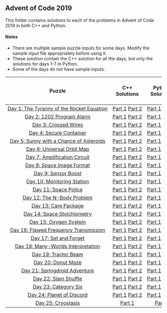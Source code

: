 ## Advent of Code 2019 ##

This folder contains solutions to each of the problems in Advent of Code 2019 in both C++ and Python.

#### Notes ####
* There are multiple sample puzzle inputs for some days. Modify the sample input file appropriately before using it.
* These solution contain the C++ solution for all the days, but only the solutions for days 1-7 in Python.
* Some of the days do not have sample inputs.

|Puzzle|C++ Solutions|Python Solutions|Input|Sample Input|Puzzle page with solutions|
|:---:|:---:|:---:|:---:|:---:|:---:|
| <nobr> [Day 1: The Tyranny of the Rocket Equation](https://adventofcode.com/2019/day/1) </nobr> | <nobr> [Part 1](/2019/cpp/day_01a.cpp) [Part 2](/2019/cpp/day_01b.cpp) </nobr> |[Part 1](/2019/python/day_01a.py) [Part 2](/2019/python/day_01b.py)|[Link](/2019/input/day_01_input)|[Link](/2019/sample_input/day_01_sample_input)|[Link](/2019/puzzles/day_01_puzzle)|
| <nobr> [Day 2: 1202 Program Alarm](https://adventofcode.com/2019/day/2) </nobr> | <nobr> [Part 1](/2019/cpp/day_02a.cpp) [Part 2](/2019/cpp/day_02b.cpp) </nobr> | <nobr> [Part 1](/2019/python/day_02a.py) [Part 2](/2019/python/day_02b.py) </nobr> |[Link](/2019/input/day_02_input)|[Link](/2019/sample_input/day_02_sample_input)|[Link](/2019/puzzles/day_02_puzzle)|
| <nobr> [Day 3: Crossed Wires](https://adventofcode.com/2019/day/3) </nobr> | <nobr> [Part 1](/2019/cpp/day_03a.cpp) [Part 2](/2019/cpp/day_03b.cpp) </nobr> | <nobr> [Part 1](/2019/python/day_03a.py) [Part 2](/2019/python/day_03b.py) </nobr> |[Link](/2019/input/day_03_input)|[Link](/2019/sample_input/day_03_sample_input)|[Link](/2019/puzzles/day_03_puzzle)|
| <nobr> [Day 4: Secure Container](https://adventofcode.com/2019/day/4) </nobr> | <nobr> [Part 1](/2019/cpp/day_04a.cpp) [Part 2](/2019/cpp/day_04b.cpp) </nobr> | <nobr> [Part 1](/2019/python/day_04a.py) [Part 2](/2019/python/day_04b.py) </nobr> |[Link](/2019/input/day_04_input)|[Link](/2019/sample_input/day_04_sample_input)|[Link](/2019/puzzles/day_04_puzzle)|
| <nobr> [Day 5: Sunny with a Chance of Asteroids](https://adventofcode.com/2019/day/5) </nobr> | <nobr> [Part 1](/2019/cpp/day_05a.cpp) [Part 2](/2019/cpp/day_05b.cpp) </nobr> | <nobr> [Part 1](/2019/python/day_05a.py) [Part 2](/2019/python/day_05b.py) </nobr> |[Link](/2019/input/day_05_input)|[Link](/2019/sample_input/day_05_sample_input)|[Link](/2019/puzzles/day_05_puzzle)|
| <nobr> [Day 6: Universal Orbit Map](https://adventofcode.com/2019/day/6) </nobr> | <nobr> [Part 1](/2019/cpp/day_06a.cpp) [Part 2](/2019/cpp/day_06b.cpp) </nobr> | <nobr> [Part 1](/2019/python/day_06a.py) [Part 2](/2019/python/day_06b.py) </nobr> |[Link](/2019/input/day_06_input)|[Link](/2019/sample_input/day_06_sample_input)|[Link](/2019/puzzles/day_06_puzzle)|
| <nobr> [Day 7: Amplification Circuit](https://adventofcode.com/2019/day/7) </nobr> | <nobr> [Part 1](/2019/cpp/day_07a.cpp) [Part 2](/2019/cpp/day_07b.cpp) </nobr> | <nobr> [Part 1](/2019/python/day_07a.py) [Part 2](/2019/python/day_07b.py) </nobr> |[Link](/2019/input/day_07_input)|[Link](/2019/sample_input/day_07_sample_input)|[Link](/2019/puzzles/day_07_puzzle)|
| <nobr> [Day 8: Space Image Format](https://adventofcode.com/2019/day/8) </nobr> | <nobr> [Part 1](/2019/cpp/day_08a.cpp) [Part 2](/2019/cpp/day_08b.cpp) </nobr> | <nobr> [Part 1](/2019/python/day_08a.py) [Part 2](/2019/python/day_08b.py) </nobr> |[Link](/2019/input/day_08_input)|[Link](/2019/sample_input/day_08_sample_input)|[Link](/2019/puzzles/day_08_puzzle)|
| <nobr> [Day 9: Sensor Boost](https://adventofcode.com/2019/day/9) </nobr> | <nobr> [Part 1](/2019/cpp/day_09a.cpp) [Part 2](/2019/cpp/day_09b.cpp) </nobr> | <nobr> [Part 1](/2019/python/day_09a.py) [Part 2](/2019/python/day_09b.py) </nobr> |[Link](/2019/input/day_09_input)|[Link](/2019/sample_input/day_09_sample_input)|[Link](/2019/puzzles/day_09_puzzle)|
| <nobr> [Day 10: Monitoring Station](https://adventofcode.com/2019/day/10) </nobr> | <nobr> [Part 1](/2019/cpp/day_10a.cpp) [Part 2](/2019/cpp/day_10b.cpp) </nobr> | <nobr> [Part 1](/2019/python/day_10a.py) [Part 2](/2019/python/day_10b.py) </nobr> |[Link](/2019/input/day_10_input)|[Link](/2019/sample_input/day_10_sample_input)|[Link](/2019/puzzles/day_10_puzzle)|
| <nobr> [Day 11: Space Police](https://adventofcode.com/2019/day/11) </nobr> | <nobr> [Part 1](/2019/cpp/day_11a.cpp) [Part 2](/2019/cpp/day_11b.cpp) </nobr> | <nobr> [Part 1](/2019/python/day_11a.py) [Part 2](/2019/python/day_11b.py) </nobr> |[Link](/2019/input/day_11_input)|[Link](/2019/sample_input/day_11_sample_input)|[Link](/2019/puzzles/day_11_puzzle)|
| <nobr> [Day 12: The N-Body Problem](https://adventofcode.com/2019/day/12) </nobr> | <nobr> [Part 1](/2019/cpp/day_12a.cpp) [Part 2](/2019/cpp/day_12b.cpp) </nobr> | <nobr> [Part 1](/2019/python/day_12a.py) [Part 2](/2019/python/day_12b.py) </nobr> |[Link](/2019/input/day_12_input)|[Link](/2019/sample_input/day_12_sample_input)|[Link](/2019/puzzles/day_12_puzzle)|
| <nobr> [Day 13: Care Package](https://adventofcode.com/2019/day/13) </nobr> | <nobr> [Part 1](/2019/cpp/day_13a.cpp) [Part 2](/2019/cpp/day_13b.cpp) </nobr> | <nobr> [Part 1](/2019/python/day_13a.py) [Part 2](/2019/python/day_13b.py) </nobr> |[Link](/2019/input/day_13_input)|[Link](/2019/sample_input/day_13_sample_input)|[Link](/2019/puzzles/day_13_puzzle)|
| <nobr> [Day 14: Space Stoichiometry](https://adventofcode.com/2019/day/14) </nobr> | <nobr> [Part 1](/2019/cpp/day_14a.cpp) [Part 2](/2019/cpp/day_14b.cpp) </nobr> | <nobr> [Part 1](/2019/python/day_14a.py) [Part 2](/2019/python/day_14b.py) </nobr> |[Link](/2019/input/day_14_input)|[Link](/2019/sample_input/day_14_sample_input)|[Link](/2019/puzzles/day_14_puzzle)|
| <nobr> [Day 15: Oxygen System](https://adventofcode.com/2019/day/15) </nobr> | <nobr> [Part 1](/2019/cpp/day_15a.cpp) [Part 2](/2019/cpp/day_15b.cpp) </nobr> | <nobr> [Part 1](/2019/python/day_15a.py) [Part 2](/2019/python/day_15b.py) </nobr> |[Link](/2019/input/day_15_input)|[Link](/2019/sample_input/day_15_sample_input)|[Link](/2019/puzzles/day_15_puzzle)|
| <nobr> [Day 16: Flawed Frequency Transmission](https://adventofcode.com/2019/day/16) </nobr> | <nobr> [Part 1](/2019/cpp/day_16a.cpp) [Part 2](/2019/cpp/day_16b.cpp) </nobr> | <nobr> [Part 1](/2019/python/day_16a.py) [Part 2](/2019/python/day_16b.py) </nobr> |[Link](/2019/input/day_16_input)|[Link](/2019/sample_input/day_16_sample_input)|[Link](/2019/puzzles/day_16_puzzle)|
| <nobr> [Day 17: Set and Forget](https://adventofcode.com/2019/day/17) </nobr> | <nobr> [Part 1](/2019/cpp/day_17a.cpp) [Part 2](/2019/cpp/day_17b.cpp) </nobr> | <nobr> [Part 1](/2019/python/day_17a.py) [Part 2](/2019/python/day_17b.py) </nobr> |[Link](/2019/input/day_17_input)|[Link](/2019/sample_input/day_17_sample_input)|[Link](/2019/puzzles/day_17_puzzle)|
| <nobr> [Day 18: Many-Worlds Interpretation](https://adventofcode.com/2019/day/18) </nobr> | <nobr> [Part 1](/2019/cpp/day_18a.cpp) [Part 2](/2019/cpp/day_18b.cpp) </nobr> | <nobr> [Part 1](/2019/python/day_18a.py) [Part 2](/2019/python/day_18b.py) </nobr> |[Link](/2019/input/day_18_input)|[Link](/2019/sample_input/day_18_sample_input)|[Link](/2019/puzzles/day_18_puzzle)|
| <nobr> [Day 19: Tractor Beam](https://adventofcode.com/2019/day/19) </nobr> | <nobr> [Part 1](/2019/cpp/day_19a.cpp) [Part 2](/2019/cpp/day_19b.cpp) </nobr> | <nobr> [Part 1](/2019/python/day_19a.py) [Part 2](/2019/python/day_19b.py) </nobr> |[Link](/2019/input/day_19_input)|[Link](/2019/sample_input/day_19_sample_input)|[Link](/2019/puzzles/day_19_puzzle)|
| <nobr> [Day 20: Donut Maze](https://adventofcode.com/2019/day/20) </nobr> | <nobr> [Part 1](/2019/cpp/day_20a.cpp) [Part 2](/2019/cpp/day_20b.cpp) </nobr> | <nobr> [Part 1](/2019/python/day_20a.py) [Part 2](/2019/python/day_20b.py) </nobr> |[Link](/2019/input/day_20_input)|[Link](/2019/sample_input/day_20_sample_input)|[Link](/2019/puzzles/day_20_puzzle)|
| <nobr> [Day 21: Springdroid Adventure](https://adventofcode.com/2019/day/21) </nobr> | <nobr> [Part 1](/2019/cpp/day_21a.cpp) [Part 2](/2019/cpp/day_21b.cpp) </nobr> | <nobr> [Part 1](/2019/python/day_21a.py) [Part 2](/2019/python/day_21b.py) </nobr> |[Link](/2019/input/day_21_input)|[Link](/2019/sample_input/day_21_sample_input)|[Link](/2019/puzzles/day_21_puzzle)|
| <nobr> [Day 22: Slam Shuffle](https://adventofcode.com/2019/day/22) </nobr> | <nobr> [Part 1](/2019/cpp/day_22a.cpp) [Part 2](/2019/cpp/day_22b.cpp) </nobr> | <nobr> [Part 1](/2019/python/day_22a.py) [Part 2](/2019/python/day_22b.py) </nobr> |[Link](/2019/input/day_22_input)|[Link](/2019/sample_input/day_22_sample_input)|[Link](/2019/puzzles/day_22_puzzle)|
| <nobr> [Day 23: Category Six](https://adventofcode.com/2019/day/23) </nobr> | <nobr> [Part 1](/2019/cpp/day_23a.cpp) [Part 2](/2019/cpp/day_23b.cpp) </nobr> | <nobr> [Part 1](/2019/python/day_23a.py) [Part 2](/2019/python/day_23b.py) </nobr> |[Link](/2019/input/day_23_input)|[Link](/2019/sample_input/day_23_sample_input)|[Link](/2019/puzzles/day_23_puzzle)|
| <nobr> [Day 24: Planet of Discord](https://adventofcode.com/2019/day/24) </nobr> | <nobr> [Part 1](/2019/cpp/day_24a.cpp) [Part 2](/2019/cpp/day_24b.cpp) </nobr> | <nobr> [Part 1](/2019/python/day_24a.py) [Part 2](/2019/python/day_24b.py) </nobr> |[Link](/2019/input/day_24_input)|[Link](/2019/sample_input/day_24_sample_input)|[Link](/2019/puzzles/day_24_puzzle)|
| <nobr> [Day 25: Cryostasis](https://adventofcode.com/2019/day/25) </nobr> | <nobr> [Part 1](/2019/cpp/day_25a.cpp) </nobr> | <nobr> [Part 1](/2019/python/day_25a.py) </nobr> |[Link](/2019/input/day_25_input)|[Link](/2019/sample_input/day_25_sample_input)|[Link](/2019/puzzles/day_25_puzzle)|

